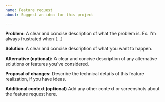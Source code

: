 ```yaml
---
name: Feature request
about: Suggest an idea for this project

---
```


**Problem:**
A clear and concise description of what the problem is. Ex. I'm always frustrated when [...]

**Solution:**
A clear and concise description of what you want to happen.

**Alternative (optional):**
A clear and concise description of any alternative solutions or features you've considered.

**Proposal of changes:**
Describe the technical details of this feature realization, if you have ideas.

**Additional context (optional)**
Add any other context or screenshots about the feature request here.
